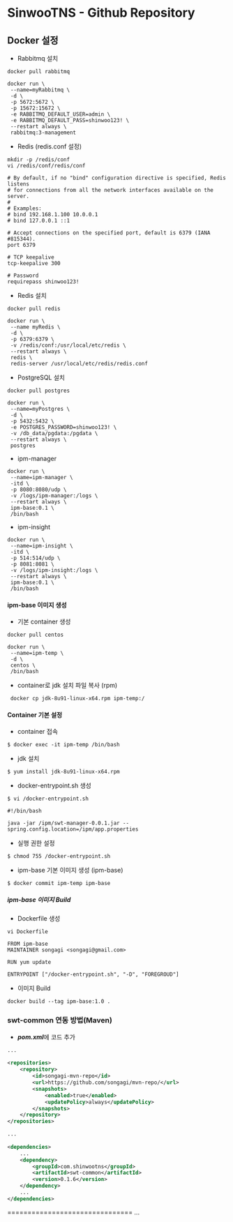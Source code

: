 # SinwooTNS - Github Repository


## Docker 설정

 * Rabbitmq 설치
```
docker pull rabbitmq

docker run \
 --name=myRabbitmq \
 -d \
 -p 5672:5672 \
 -p 15672:15672 \
 -e RABBITMQ_DEFAULT_USER=admin \
 -e RABBITMQ_DEFAULT_PASS=shinwoo123! \
 --restart always \
 rabbitmq:3-management
```

 * Redis (redis.conf 설정)
  
```
mkdir -p /redis/conf
vi /redis/conf/redis/conf
```
```
# By default, if no "bind" configuration directive is specified, Redis listens
# for connections from all the network interfaces available on the server.
#
# Examples:
# bind 192.168.1.100 10.0.0.1
# bind 127.0.0.1 ::1

# Accept connections on the specified port, default is 6379 (IANA #815344).
port 6379

# TCP keepalive
tcp-keepalive 300

# Password
requirepass shinwoo123!
```

 * Redis 설치
```
docker pull redis

docker run \
 --name myRedis \
 -d \
 -p 6379:6379 \
 -v /redis/conf:/usr/local/etc/redis \
 --restart always \
 redis \
 redis-server /usr/local/etc/redis/redis.conf
```

 * PostgreSQL 설치
```
docker pull postgres

docker run \
 --name=myPostgres \
 -d \
 -p 5432:5432 \
 -e POSTGRES_PASSWORD=shinwoo123! \
 -v /db_data/pgdata:/pgdata \
 --restart always \
 postgres
```

 * ipm-manager
```
docker run \
 --name=ipm-manager \
 -itd \
 -p 8080:8080/udp \
 -v /logs/ipm-manager:/logs \
 --restart always \
 ipm-base:0.1 \
 /bin/bash
```

* ipm-insight
```
docker run \
 --name=ipm-insight \
 -itd \
 -p 514:514/udp \
 -p 8081:8081 \
 -v /logs/ipm-insight:/logs \
 --restart always \
 ipm-base:0.1 \
 /bin/bash
```

#### ipm-base 이미지 생성

 * 기본 container 생성
```
docker pull centos

docker run \
 --name=ipm-temp \
 -d \
 centos \
 /bin/bash
```

 * container로 jdk 설치 파일 복사 (rpm)
```
 docker cp jdk-8u91-linux-x64.rpm ipm-temp:/
```
 
#### Container 기본 설정

  - container 접속
```
$ docker exec -it ipm-temp /bin/bash
```
  
  - jdk 설치
```
$ yum install jdk-8u91-linux-x64.rpm
```

  - docker-entrypoint.sh 생성

```
$ vi /docker-entrypoint.sh
```
```
#!/bin/bash

java -jar /ipm/swt-manager-0.0.1.jar --spring.config.location=/ipm/app.properties
```
  - 실행 권한 설정
```
$ chmod 755 /docker-entrypoint.sh
```

 * ipm-base 기본 이미지 생성 (ipm-base)

```
$ docker commit ipm-temp ipm-base
```

##### ipm-base 이미지 Build

  - Dockerfile 생성
```
vi Dockerfile
```
```
FROM ipm-base
MAINTAINER songagi <songagi@gmail.com>

RUN yum update

ENTRYPOINT ["/docker-entrypoint.sh", "-D", "FOREGROUD"]
```

 * 이미지 Build
```
docker build --tag ipm-base:1.0 .
```


### swt-common 연동 방법(Maven)

- ***pom.xml***에 코드 추가

```xml
...
	
<repositories>
	<repository>
		<id>songagi-mvn-repo</id>
		<url>https://github.com/songagi/mvn-repo/</url>
		<snapshots>
			<enabled>true</enabled>
			<updatePolicy>always</updatePolicy>
		</snapshots>
	</repository>
</repositories>

...
	
<dependencies>
	...
	<dependency>
		<groupId>com.shinwootns</groupId>
		<artifactId>swt-common</artifactId>
		<version>0.1.6</version>
	</dependency>
	...
</dependencies>
```

===============================
...
